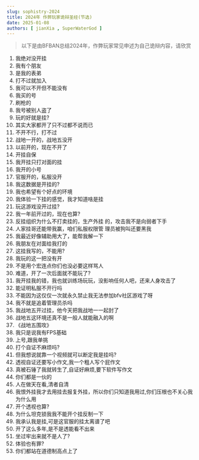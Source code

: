 ```yaml
---
slug: sophistry-2024
title: 2024年 作弊玩家诡辩圣经(节选)
date: 2025-01-08
authors: [ jianXia , SuperWaterGod ]
---
```


> 以下是由BFBAN总结2024年，作弊玩家常见申述为自己诡辩内容，请欣赏
<!-- truncate -->

1. 我绝对没开挂
2. 我有个朋友
3. 是我的表弟
4. 打不过就加入
5. 我可以不开但不能没有
6. 我买的号
7. 刷枪的
8. 我号被别人盗了
9. 玩的好就是挂?
10. 其实大家都开了只不过都不说而已
11. 不开不行，打不过
12. 战地一开的，战地五没开
13. 以前开的，现在不开了
14. 开挂自保
15. 我开挂只打对面的挂
16. 我开的小号
17. 官服开的，私服没开
18. 我这数据是开挂的?
19. 我也希望有个好点的环境
20. 我体验一下挂的感觉，我才知道啥是挂
21. 玩这游戏没开过挂?
22. 我一年前开过的，现在也算?
23. 反挂组织为什么不打卖挂的，生产外挂 的，攻击我不是向弱者下手
24. 人家挂哥还能带我赢，咱们私服权限管 理员被狗叫还要黑我
25. 我最近好像辅助用大了，能帮我解一下
26. 我朋友在对面给我打的
27. 这挂我写的，不能用?
28. 我玩的这一把没有开
29. 不是用个宏连点你们也没必要这样骂人
30. 难道，开了一次后面就不能玩了?
31. 我开挂我的错，我也就训练场玩玩，没影响任何人吧，还来人身攻击了
32. 能证明私服不开行吗
33. 不能因为这仅仅一次就永久禁止我无法参加bfv社区游戏了呀
34. 我不就是追着管理员杀吗
35. 我战地五开过挂，他今天把我战地一一起封了
36. 战地五这环境还真不是一般人就能融入的啊
37. 《战地五围攻》
38. 我只是说我有FPS基础
39. 上号,跟我单挑
40. 打个自证不麻烦吗?
41. 但我想说就靠一个视频就可以断定我是挂吗?
42. 透视自证还要写小作文,我一个粗人写个屁作文
43. 真被石锤了我就转生了,自证好麻烦,要下软件写作文
44. 你们都是一伙的
45. 人在做天在看,清者自清
46. 我恨外挂我才去用挂去报复外挂，所以你们只知道我用过,你们压根也不关心我为什么用
47. 开个透视也算?
48. 为什么坦克锁我我不能开个挂反制一下
49. 我承认我是挂,可是这官服的挂太离谱了吧
50. 开了这么多年,是不是透能看不出来
51. 坐过牢出来就不是人了?
52. 体验也有罪?
53. 你们都站在道德制高点上了
